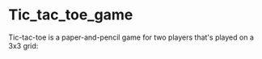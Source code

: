 # Tic_tac_toe_game
Tic-tac-toe is a paper-and-pencil game for two players that's played on a 3x3 grid:
